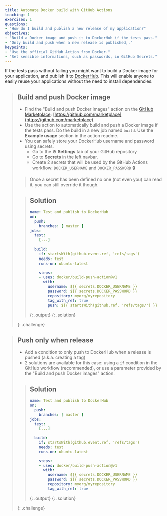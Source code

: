 ```yaml
---
title: Automate Docker build with GitHub Actions
teaching: 1
exercises: 1
questions:
- "How do I build and publish a new release of my application?"
objectives:
- "Build a Docker image and push it to DockerHub if the tests pass."
- "Only build and push when a new release is published,."
keypoints:
- "Use the official GitHub Action from Docker."
- "Set sensible informations, such as passwords, in GitHub Secrets."
---
```


If the tests pass without failing you might want to build a Docker image for your application, and publish it to [DockerHub](https://hub.docker.com/). This will enable anyone to easily reuse your applications without the need to install dependencies.

> ## Build and push Docker image
>
> *  Find the "Build and push Docker images" action on the [GitHub Marketplace](https://github.com/marketplace?type=actions): [https://github.com/marketplace](https://github.com/marketplace)
> *  Use the action to automatically build and push a Docker image if the tests pass. Do the build in a new job named `build`. Use the **Example usage** section in the action readme.
> *  You can safely store your DockerHub username and password using secrets. 
>    *  Go to the ⚙️ **Settings** tab of your GitHub repository
>    *  Go to **Secrets** in the left navbar. 
>    *  Create 2 secrets that will be used by the GitHub Actions workflow: `DOCKER_USERNAME` and `DOCKER_PASSWORD` 🔒
>
> > Once a secret has been defined no one (not even you) can read it, you can still override it though.
>
> > ## Solution
> > ~~~YAML
> > name: Test and publish to DockerHub
> > on:
> >   push:
> >     branches: [ master ]
> > jobs:
> >   test:
> >     [...]
> >   
> >   build:
> >     if: startsWith(github.event.ref, 'refs/tags')
> >     needs: test
> >     runs-on: ubuntu-latest
> > 
> >     steps:
> >     - uses: docker/build-push-action@v1
> >       with:
> >         username: ${{ secrets.DOCKER_USERNAME }}
> >         password: ${{ secrets.DOCKER_PASSWORD }}
> >         repository: myorg/myrepository
> >         tag_with_ref: true
> >         push: ${{ startsWith(github.ref, 'refs/tags/') }}
> > ~~~
> > {: .output}
> {: .solution}
>
> {: .challenge}


> ## Push only when release
>
> *  Add a condition to only push to DockerHub when a release is pushed (a.k.a. creating a tag)
> *  2 solutions are available for this case: using a `if` condition in the GitHub workflow (recommended), or use a parameter provided by the "Build and push Docker images" action.
>
> > ## Solution
> > ~~~YAML
> > name: Test and publish to DockerHub
> > on:
> >   push:
> >     branches: [ master ]
> > jobs:
> >   test:
> >     [...]
> >   
> >   build:
> >     if: startsWith(github.event.ref, 'refs/tags')
> >     needs: test
> >     runs-on: ubuntu-latest
> > 
> >     steps:
> >     - uses: docker/build-push-action@v1
> >       with:
> >         username: ${{ secrets.DOCKER_USERNAME }}
> >         password: ${{ secrets.DOCKER_PASSWORD }}
> >         repository: myorg/myrepository
> >         tag_with_ref: true
> > ~~~
> > {: .output}
> > {: .solution}
>
>
> {: .challenge}

